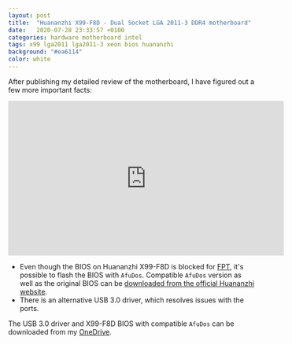 ```yaml
---
layout: post
title:  "Huananzhi X99-F8D - Dual Socket LGA 2011-3 DDR4 motherboard"
date:   2020-07-28 23:33:57 +0100
categories: hardware motherboard intel
tags: x99 lga2011 lga2011-3 xeon bios huananzhi
background: "#ea6114"
color: white
---
```


After publishing my detailed review of the motherboard, I have figured out a few more important facts:

<iframe width="560" height="315" src="https://www.youtube.com/embed/yfZW2b1WOlw" frameborder="0" allow="accelerometer; autoplay; encrypted-media; gyroscope; picture-in-picture" allowfullscreen></iframe>

- Even though the BIOS on Huananzhi X99-F8D is blocked for [FPT](https://www.win-raid.com/t596f39-Intel-Management-Engine-Drivers-Firmware-amp-System-Tools.html), it's possible to flash the BIOS with `AfuDos`. Compatible `AfuDos` version as well as the original BIOS can be [downloaded from the official Huananzhi website](http://www.huananzhi.com:8080/driversdownload/X99-T8DDrive/x99-F8DBIOS20-6-14.rar).
- There is an alternative USB 3.0 driver, which resolves issues with the ports.

The USB 3.0 driver and X99-F8D BIOS with compatible `AfuDos` can be downloaded from my [OneDrive](https://1drv.ms/u/s!AtZZXDjjb94kgYcRRVvGy43xGiMERQ?e=qswuBF).